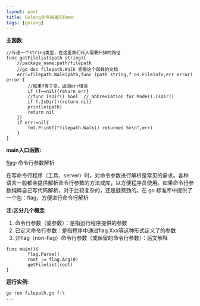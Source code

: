 ```yaml
---
layout: post
title: Golang文件夹遍历Demo
tags: [golang]
---
```


**主函数**:
```
//传递一个string类型，在这里我们传入需要扫描的路径
func getFilelist(path string){
	//package_name:path/filepath
	//go doc filepath.Walk 查看这个函数的文档
	err:=filepath.Walk(path,func (path string,f os.FileInfo,err error) error {
		//如果f等于空，返回err错误
		if (f==nil){return err}
		//func IsDir() bool  // abbreviation for Mode().IsDir()
		if f.IsDir(){return nil}
		println(path)
		return nil
	})
	if err!=nil{
		fmt.Printf("filepath.Walk() returned %v\n",err)
	}
}
```
**main入口函数:**

[flag](https://books.studygolang.com/The-Golang-Standard-Library-by-Example/chapter13/13.1.html)-命令行参数解析

在写命令行程序（工具、server）时，对命令参数进行解析是常见的需求。各种语言一般都会提供解析命令行参数的方法或库，以方便程序员使用。如果命令行参数纯粹自己写代码解析，对于比较复杂的，还是挺费劲的。在 go 标准库中提供了一个包：flag，方便进行命令行解析

**注:区分几个概念**
1. 命令行参数（或参数）：是指运行程序提供的参数
2. 已定义命令行参数：是指程序中通过flag.Xxx等这种形式定义了的参数
3. 非flag（non-flag）命令行参数（或保留的命令行参数）：后文解释

```
func main(){
        flag.Parse()
        root := flag.Arg(0)
        getFilelist(root)
}
```

**运行实例:**

```
go run filepath.go f:\
...
```

